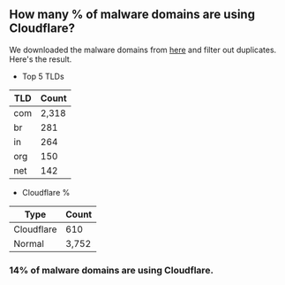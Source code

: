 ## How many % of malware domains are using Cloudflare?


We downloaded the malware domains from [here](https://urlhaus.abuse.ch) and filter out duplicates.
Here's the result.


[//]: # (start replacement)


- Top 5 TLDs

| TLD | Count |
| --- | --- |
| com | 2,318 |
| br | 281 |
| in | 264 |
| org | 150 |
| net | 142 |


- Cloudflare %

| Type | Count |
| --- | --- |
| Cloudflare | 610 |
| Normal | 3,752 |


### 14% of malware domains are using Cloudflare.